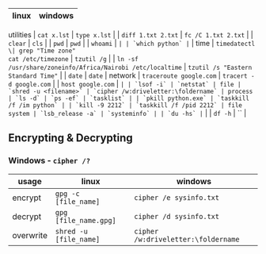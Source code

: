 | linux | windows | 
| ----- | ------- |
utilities
| `cat x.lst` | `type x.lst` |
| `diff 1.txt 2.txt` | `fc /C 1.txt 2.txt` |
| `clear` | `cls` |
| `pwd` | `pwd` |
| `whoami` | `` |
| `which python` | `` |
time
| `timedatectl \| grep "Time zone"` <br> `cat /etc/timezone`  | `tzutil /g` |
| `ln -sf /usr/share/zoneinfo/Africa/Nairobi /etc/localtime` | `tzutil /s "Eastern Standard Time"` |
| `date` | `date` |
network
| `traceroute google.com` | `tracert -d google.com` |
| `host google.com` | `` |
| `lsof -i` | `netstat` |
file
| `shred -u <filename>` | `cipher /w:driveletter:\foldername` |
process
| `ls -d`
| `ps -ef` | `tasklist` |
| `pkill python.exe` | `taskkill /f /im python` |
| `kill -9 2212` | `taskkill /f /pid 2212` |
file system
| `lsb_release -a` | `systeminfo` |
| `du -hs` | `` |
| `df -h` | `` |

## Encrypting & Decrypting

### Windows - `cipher /?`

| usage | linux | windows | 
| ----- | ------- | ----- |
| encrypt | `gpg -c [file_name]` | `cipher /e sysinfo.txt` |
| decrypt | `gpg [file_name.gpg]`| `cipher /d sysinfo.txt` |
| overwrite | `shred -u [file_name]` | `cipher /w:driveletter:\foldername` |